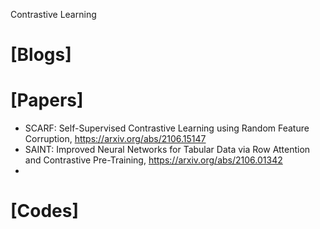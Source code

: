 Contrastive Learning

# [Blogs]

# [Papers]
+ SCARF: Self-Supervised Contrastive Learning using Random Feature Corruption, https://arxiv.org/abs/2106.15147
+ SAINT: Improved Neural Networks for Tabular Data via Row Attention and Contrastive Pre-Training, https://arxiv.org/abs/2106.01342
+ 


# [Codes]
